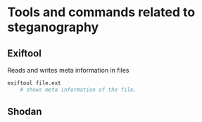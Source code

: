 # Tools and commands related to steganography

## Exiftool

Reads and writes meta information in files

```bash
exiftool file.ext
    # shows meta information of the file.
```

## Shodan
